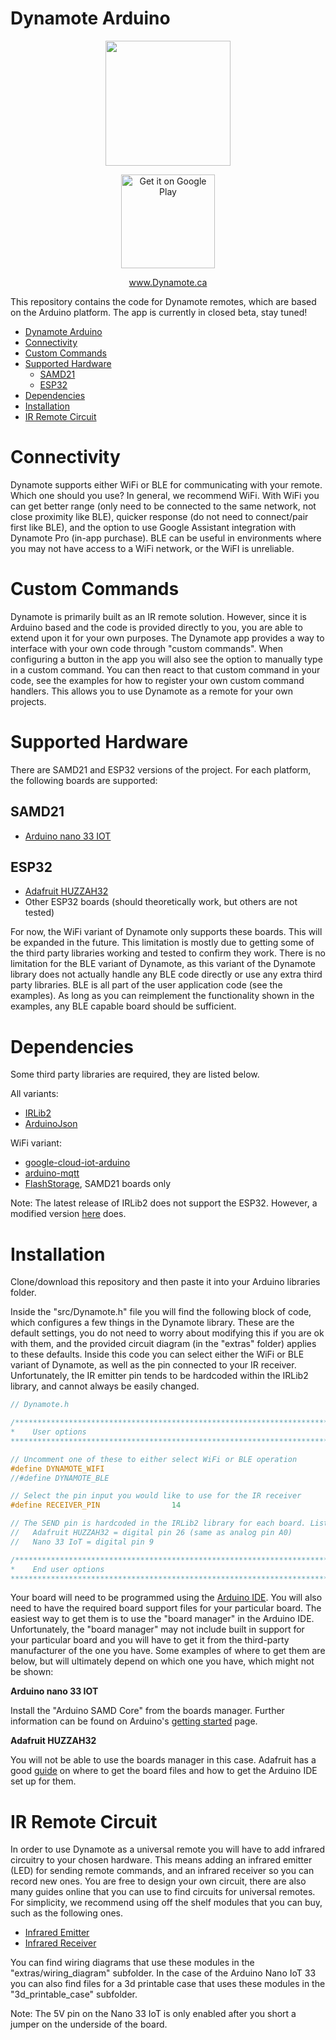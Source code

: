 # Dynamote Arduino

<p align="center">
	<img src="https://dynamote.ca/icons/logo2.png" alt="" width="200" height="200">
</p>

<p align="center">
	<a href='https://play.google.com/store/apps/details?id=com.electricedge.dynamote'>
		<img alt='Get it on Google Play' src='https://play.google.com/intl/en_us/badges/static/images/badges/en_badge_web_generic.png' width="150"/>
	</a>
</p>

<p align="center">
	<a href="https://www.Dynamote.ca">www.Dynamote.ca</a>
</p>

This repository contains the code for Dynamote remotes, which are based on the Arduino platform. The app is currently in closed beta, stay tuned!

- [Dynamote Arduino](#dynamote-arduino)
- [Connectivity](#connectivity)
- [Custom Commands](#custom-commands)
- [Supported Hardware](#supported-hardware)
	- [SAMD21](#samd21)
	- [ESP32](#esp32)
- [Dependencies](#dependencies)
- [Installation](#installation)
- [IR Remote Circuit](#ir-remote-circuit)

# Connectivity

Dynamote supports either WiFi or BLE for communicating with your remote. Which one should you use? In general, we recommend WiFi. With WiFi you can get better range (only need to be connected to the same network, not close proximity like BLE), quicker response (do not need to connect/pair first like BLE), and the option to use Google Assistant integration with Dynamote Pro (in-app purchase). BLE can be useful in environments where you may not have access to a WiFi network, or the WiFI is unreliable.

# Custom Commands

Dynamote is primarily built as an IR remote solution. However, since it is Arduino based and the code is provided directly to you, you are able to extend upon it for your own purposes. The Dynamote app provides a way to interface with your own code through "custom commands". When configuring a button in the app you will also see the option to manually type in a custom command. You can then react to that custom command in your code, see the examples for how to register your own custom command handlers. This allows you to use Dynamote as a remote for your own projects.

# Supported Hardware

There are SAMD21 and ESP32 versions of the project. For each platform, the following boards are supported:

## SAMD21
- [Arduino nano 33 IOT](https://store.arduino.cc/usa/nano-33-iot)

## ESP32
- [Adafruit HUZZAH32](https://www.adafruit.com/product/3405)
- Other ESP32 boards (should theoretically work, but others are not tested)

For now, the WiFi variant of Dynamote only supports these boards. This will be expanded in the future. This limitation is mostly due to getting some of the third party libraries working and tested to confirm they work. There is no limitation for the BLE variant of Dynamote, as this variant of the Dynamote library does not actually handle any BLE code directly or use any extra third party libraries. BLE is all part of the user application code (see the examples). As long as you can reimplement the functionality shown in the examples, any BLE capable board should be sufficient.

# Dependencies

Some third party libraries are required, they are listed below.

All variants:
- [IRLib2](https://github.com/cyborg5/IRLib2)
- [ArduinoJson](https://arduinojson.org/)

WiFi variant:
- [google-cloud-iot-arduino](https://github.com/GoogleCloudPlatform/google-cloud-iot-arduino)
- [arduino-mqtt](https://github.com/256dpi/arduino-mqtt)
- [FlashStorage](https://github.com/cmaglie/FlashStorage), SAMD21 boards only

Note: The latest release of IRLib2 does not support the ESP32. However, a modified version [here](https://github.com/4lloyd/IRLib2/tree/esp32-support) does.

# Installation

Clone/download this repository and then paste it into your Arduino libraries folder. 

Inside the "src/Dynamote.h" file you will find the following block of code, which configures a few things in the Dynamote library. These are the default settings, you do not need to worry about modifying this if you are ok with them, and the provided circuit diagram (in the "extras" folder) applies to these defaults. Inside this code you can select either the WiFi or BLE variant of Dynamote, as well as the pin connected to your IR receiver. Unfortunately, the IR emitter pin tends to be hardcoded within the IRLib2 library, and cannot always be easily changed.

```c++
// Dynamote.h

/********************************************************************************
*    User options
********************************************************************************/

// Uncomment one of these to either select WiFi or BLE operation
#define DYNAMOTE_WIFI
//#define DYNAMOTE_BLE

// Select the pin input you would like to use for the IR receiver
#define RECEIVER_PIN				14

// The SEND pin is hardcoded in the IRLib2 library for each board. Listed below are the pins for our supported boards.
//   Adafruit HUZZAH32 = digital pin 26 (same as analog pin A0)
//   Nano 33 IoT = digital pin 9

/********************************************************************************
*    End user options
********************************************************************************/
```

Your board will need to be programmed using the [Arduino IDE](https://www.arduino.cc/en/software). You will also need to have the required board support files for your particular board. The easiest way to get them is to use the "board manager" in the Arduino IDE. Unfortunately, the "board manager" may not include built in support for your particular board and you will have to get it from the third-party manufacturer of the one you have. Some examples of where to get them are below, but will ultimately depend on which one you have, which might not be shown:

**Arduino nano 33 IOT**

Install the "Arduino SAMD Core" from the boards manager. Further information can be found on Arduino's [getting started](https://www.arduino.cc/en/Guide/NANO33IoT) page.

**Adafruit HUZZAH32**

You will not be able to use the boards manager in this case. Adafruit has a good [guide](https://learn.adafruit.com/adafruit-huzzah32-esp32-feather/using-with-arduino-ide) on where to get the board files and how to get the Arduino IDE set up for them.

# IR Remote Circuit

In order to use Dynamote as a universal remote you will have to add infrared circuitry to your chosen hardware. This means adding an infrared emitter (LED) for sending remote commands, and an infrared receiver so you can record new ones. You are free to design your own circuit, there are also many guides online that you can use to find circuits for universal remotes. For simplicity, we recommend using off the shelf modules that you can buy, such as the following ones.

* [Infrared Emitter](https://www.seeedstudio.com/Grove-Infrared-Emitter.html)
* [Infrared Receiver](https://www.seeedstudio.com/Grove-Infrared-Receiver.html)

You can find wiring diagrams that use these modules in the "extras/wiring_diagram" subfolder. In the case of the Arduino Nano IoT 33 you can also find files for a 3d printable case that uses these modules in the "3d_printable_case" subfolder.

Note: The 5V pin on the Nano 33 IoT is only enabled after you short a jumper on the underside of the board.
